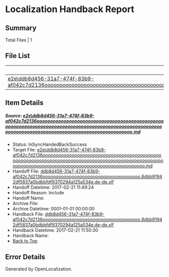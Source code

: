 # <a name='report-top'></a> Localization Handback Report

## Summary
 Total Files | 1

## File List
 Source File | Status | Details 
 ----------- | ------ | ------- 
 [e2e\ddb8d456-31a7-474f-83b9-af042c7d2136oooooooooooooooooooooooooooooooooooooooooooooooooooooooooooooooooooooooooooooooooooooooooooooooooooooooooooooooooooooooooooooooooooooooooooooooooooooooo.md](https://github.com/OpenLocalizationTestOrg/ol-test4/blob/dd94de8ed7b75c37f343345169d1a36a01dd7001/e2e/ddb8d456-31a7-474f-83b9-af042c7d2136oooooooooooooooooooooooooooooooooooooooooooooooooooooooooooooooooooooooooooooooooooooooooooooooooooooooooooooooooooooooooooooooooooooooooooooooooooooooo.md) | InSyncHandedBackSuccess | [Details](#986689bb376ae5ccd2493fb4e412d76a1c4343aa2)

## Item Details
##### <a name='986689bb376ae5ccd2493fb4e412d76a1c4343aa2'></a> Source: [e2e\ddb8d456-31a7-474f-83b9-af042c7d2136oooooooooooooooooooooooooooooooooooooooooooooooooooooooooooooooooooooooooooooooooooooooooooooooooooooooooooooooooooooooooooooooooooooooooooooooooooooooo.md](https://github.com/OpenLocalizationTestOrg/ol-test4/blob/dd94de8ed7b75c37f343345169d1a36a01dd7001/e2e/ddb8d456-31a7-474f-83b9-af042c7d2136oooooooooooooooooooooooooooooooooooooooooooooooooooooooooooooooooooooooooooooooooooooooooooooooooooooooooooooooooooooooooooooooooooooooooooooooooooooooo.md)
* Status: InSyncHandedBackSuccess
* Target File: [e2e\ddb8d456-31a7-474f-83b9-af042c7d2136oooooooooooooooooooooooooooooooooooooooooooooooooooooooooooooooooooooooooooooooooooooooooooooooooooooooooooooooooooooooooooooooooooooooooooooooooooooooo.md](https://github.com/OpenLocalizationTestOrg/ol-test4-dede/blob/e1532fc3a4070315d520917a468e2dee40cb554c/e2e/ddb8d456-31a7-474f-83b9-af042c7d2136oooooooooooooooooooooooooooooooooooooooooooooooooooooooooooooooooooooooooooooooooooooooooooooooooooooooooooooooooooooooooooooooooooooooooooooooooooooooo.md)
* Handoff File: [ddb8d456-31a7-474f-83b9-af042c7d2136ooooooooooooooooooooooooooooooooooooo.8dbb91942df5837a0bdbbfdf9370294a125a534e.de-de.xlf](https://github.com/OpenLocalizationTestOrg/ol-test4-handoff/blob/0c35af25828ea8cc730bdf273513a3aa270eff37/ol-handoff/OpenLocalizationTestOrg/ol-test4-dede/xinjiang/ht/ddb8d456-31a7-474f-83b9-af042c7d2136ooooooooooooooooooooooooooooooooooooo.8dbb91942df5837a0bdbbfdf9370294a125a534e.de-de.xlf)
* Handoff Datetime: 2017-02-21 11:49:24
* Handoff Reason: Include
* Handoff Name: 
* Archive File: 
* Archive Datetime: 0001-01-01 00:00:00
* Handback File: [ddb8d456-31a7-474f-83b9-af042c7d2136ooooooooooooooooooooooooooooooooooooo.8dbb91942df5837a0bdbbfdf9370294a125a534e.de-de.xlf](https://github.com/OpenLocalizationTestOrg/ol-test4-handback/blob/a9b78044879e72da0f0c1f69e63c7cc8fcf1cb2e/ol-handback/OpenLocalizationTestOrg/ol-test4-dede/xinjiang/ht/ddb8d456-31a7-474f-83b9-af042c7d2136ooooooooooooooooooooooooooooooooooooo.8dbb91942df5837a0bdbbfdf9370294a125a534e.de-de.xlf)
* Handback Datetime: 2017-02-21 11:50:30
* Handback Name: 
* [Back to Top](#report-top)


## Error Details

Generated by OpenLocalization.
